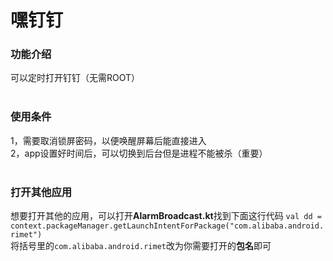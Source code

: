 # 嘿钉钉

### 功能介绍
可以定时打开钉钉（无需ROOT）
<br><br>
### 使用条件
1，需要取消锁屏密码，以便唤醒屏幕后能直接进入  
2，app设置好时间后，可以切换到后台但是进程不能被杀（重要）
<br><br>
### 打开其他应用
想要打开其他的应用，可以打开**AlarmBroadcast.kt**找到下面这行代码
`val dd = context.packageManager.getLaunchIntentForPackage("com.alibaba.android.rimet")`<br>
将括号里的`com.alibaba.android.rimet`改为你需要打开的**包名**即可
